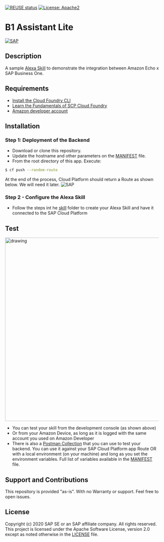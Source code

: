 [![REUSE status](https://api.reuse.software/badge/github.com/SAP-Samples/b1-assistant-lite)](https://api.reuse.software/info/github.com/SAP-Samples/b1-assistant-lite)
[![License: Apache2](https://img.shields.io/badge/License-Apache2-green.svg)](https://opensource.org/licenses/Apache-2.0)

# B1 Assistant Lite
[![SAP](https://i.imgur.com/80Ohjn6.png)](http://cloudplatform.sap.com/)

## Description
A sample [Alexa Skill](https://www.amazon.co.uk/b?ie=UTF8&node=10068517031) to demonstrate the integration between Amazon Echo x SAP Business One.

## Requirements
* [Install the Cloud Foundry CLI](https://developers.sap.com/tutorials/cp-cf-download-cli.html)
* [Learn the Fundamentals of SCP Cloud Foundry](https://developers.sap.com/tutorials/cp-cf-fundamentals.html)
* [Amazon developer account](https://developer.amazon.com/)


## Installation 
### Step 1: Deployment of the Backend
* Download or clone this repository.
* Update the hostname and other parameters on the [MANIFEST](manifest.yml) file.
* From the root directory of this app. Execute:
```sh
$ cf push --random-route
```
At the end of the process, Cloud Platform should return a Route as shown below. We will need it later.
![SAP](https://i.imgur.com/exuU9vu.png)

### Step 2 - Configure the Alexa Skill
* Follow the steps int he [skill](skill/) folder to create your Alexa Skill and have it connected to the SAP Cloud Platform

## Test
<img src="https://i.imgur.com/xkw6lXx.png" alt="drawing" width="600"/>

* You can test your skill from the development console (as shown above)
* Or from your Amazon Device, as long as it is logged with the same account you used on Amazon Developer
* There is also a [Postman Collection](test/Alexa.postman_collection.json) that you can use to test your backend. You can use it against your SAP Cloud Platform app Route OR with a local environment (on your machine) and long as you set the environment variables. Full list of variables available in the [MANIFEST](manifest.yml) file.

## Support and Contributions  
This repository is provided "as-is". With no Warranty or support. Feel free to open issues.

## License
Copyright (c) 2020 SAP SE or an SAP affiliate company. All rights reserved. This project is licensed under the Apache Software License, version 2.0 except as noted otherwise in the [LICENSE](LICENSES/Apache-2.0.txt) file.

